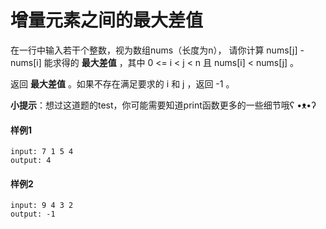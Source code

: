 # 增量元素之间的最大差值



在一行中输入若干个整数，视为数组nums（长度为n），
请你计算 nums[j] - nums[i] 能求得的 **最大差值** ，其中 0 <= i < j < n 且 nums[i] < nums[j] 。

返回 **最大差值** 。如果不存在满足要求的 i 和 j ，返回 -1 。



**小提示**：想过这道题的test，你可能需要知道print函数更多的一些细节哦ʕ •ᴥ•ʔ



#### 样例1

```
input: 7 1 5 4
output: 4
```



#### 样例2

``` 
input: 9 4 3 2
output: -1
```

